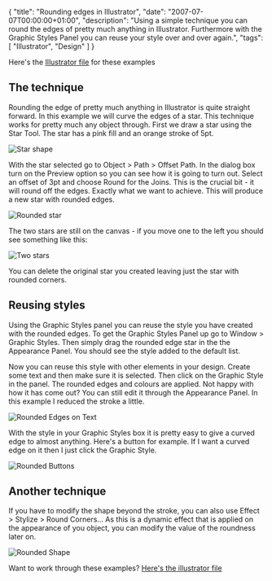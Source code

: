 {
  "title": "Rounding edges in Illustrator",
  "date": "2007-07-07T00:00:00+01:00",
  "description": "Using a simple technique you can round the edges of pretty much anything in Illustrator. Furthermore with the Graphic Styles Panel you can reuse your style over and over again.",
  "tags": [
    "Illustrator",
    "Design"
  ]
}

Here's the [Illustrator file][1] for these examples

## The technique

Rounding the edge of pretty much anything in Illustrator is quite straight forward. In this example we will curve the edges of a star. This technique works for pretty much any object through. First we draw a star using the Star Tool. The star has a pink fill and an orange stroke of 5pt.

![Star shape][2] 

With the star selected go to Object > Path > Offset Path. In the dialog box turn on the Preview option so you can see how it is going to turn out. Select an offset of 3pt and choose Round for the Joins. This is the crucial bit - it will round off the edges. Exactly what we want to achieve. This will produce a new star with rounded edges. 

![Rounded star][3] 

The two stars are still on the canvas - if you move one to the left you should see something like this:

![Two stars][4] 

You can delete the original star you created leaving just the star with rounded corners. 

## Reusing styles

Using the Graphic Styles panel you can reuse the style you have created with the rounded edges. To get the Graphic Styles Panel up go to Window > Graphic Styles. Then simply drag the rounded edge star in the the Appearance Panel. You should see the style added to the default list.

Now you can reuse this style with other elements in your design. Create some text and then make sure it is selected. Then click on the Graphic Style in the panel. The rounded edges and colours are applied. Not happy with how it has come out? You can still edit it through the Appearance Panel. In this example I reduced the stroke a little.

![Rounded Edges on Text][5] 

With the style in your Graphic Styles box it is pretty easy to give a curved edge to almost anything. Here's a button for example. If I want a curved edge on it then I just click the Graphic Style.

![Rounded Buttons][6]

## Another technique

If you have to modify the shape beyond the stroke, you can also use Effect > Stylize > Round Corners… As this is a dynamic effect that is applied on the appearance of you object, you can modify the value of the roundness later on.

![Rounded Shape][7]

Want to work through these examples? [Here's the illustrator file][1]

 [1]: http://cdn.shapeshed.com/downloads/curved_edges.ai
 [2]: https://shapeshed.com/images/articles/star.png 
 [3]: https://shapeshed.com/images/articles/rounded_star.png 
 [4]: https://shapeshed.com/images/articles/two_stars.png 
 [5]: https://shapeshed.com/images/articles/text_curved.png 
 [6]: https://shapeshed.com/images/articles/curved_button.png 
 [7]: http://f.cl.ly/items/3s1F1u1w3h0G3L0x3G3y/round-shape-effect.png
